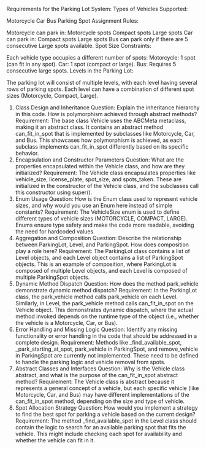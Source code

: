 Requirements for the Parking Lot System:
Types of Vehicles Supported:

Motorcycle
Car
Bus
Parking Spot Assignment Rules:

Motorcycle can park in:
Motorcycle spots
Compact spots
Large spots
Car can park in:
Compact spots
Large spots
Bus can park only if there are 5 consecutive Large spots available.
Spot Size Constraints:

Each vehicle type occupies a different number of spots:
Motorcycle: 1 spot (can fit in any spot).
Car: 1 spot (compact or large).
Bus: Requires 5 consecutive large spots.
Levels in the Parking Lot:

The parking lot will consist of multiple levels, with each level having several rows of parking spots.
Each level can have a combination of different spot sizes (Motorcycle, Compact, Large).

1. Class Design and Inheritance
Question: Explain the inheritance hierarchy in this code. How is polymorphism achieved through abstract methods?
Requirement: The base class Vehicle uses the ABCMeta metaclass, making it an abstract class. It contains an abstract method can_fit_in_spot that is implemented by subclasses like Motorcycle, Car, and Bus. This showcases how polymorphism is achieved, as each subclass implements can_fit_in_spot differently based on its specific behavior.
2. Encapsulation and Constructor Parameters
Question: What are the properties encapsulated within the Vehicle class, and how are they initialized?
Requirement: The Vehicle class encapsulates properties like vehicle_size, license_plate, spot_size, and spots_taken. These are initialized in the constructor of the Vehicle class, and the subclasses call this constructor using super().
3. Enum Usage
Question: How is the Enum class used to represent vehicle sizes, and why would you use an Enum here instead of simple constants?
Requirement: The VehicleSize enum is used to define different types of vehicle sizes (MOTORCYCLE, COMPACT, LARGE). Enums ensure type safety and make the code more readable, avoiding the need for hardcoded values.
4. Aggregation and Composition
Question: Describe the relationship between ParkingLot, Level, and ParkingSpot. How does composition play a role here?
Requirement: The ParkingLot class contains a list of Level objects, and each Level object contains a list of ParkingSpot objects. This is an example of composition, where ParkingLot is composed of multiple Level objects, and each Level is composed of multiple ParkingSpot objects.
5. Dynamic Method Dispatch
Question: How does the method park_vehicle demonstrate dynamic method dispatch?
Requirement: In the ParkingLot class, the park_vehicle method calls park_vehicle on each Level. Similarly, in Level, the park_vehicle method calls can_fit_in_spot on the Vehicle object. This demonstrates dynamic dispatch, where the actual method invoked depends on the runtime type of the object (i.e., whether the vehicle is a Motorcycle, Car, or Bus).
6. Error Handling and Missing Logic
Question: Identify any missing functionality or error handling in the code that should be addressed in a complete design.
Requirement: Methods like _find_available_spot, _park_starting_at_spot, park_vehicle in ParkingSpot, and remove_vehicle in ParkingSpot are currently not implemented. These need to be defined to handle the parking logic and vehicle removal from spots.
7. Abstract Classes and Interfaces
Question: Why is the Vehicle class abstract, and what is the purpose of the can_fit_in_spot abstract method?
Requirement: The Vehicle class is abstract because it represents a general concept of a vehicle, but each specific vehicle (like Motorcycle, Car, and Bus) may have different implementations of the can_fit_in_spot method, depending on the size and type of vehicle.
8. Spot Allocation Strategy
Question: How would you implement a strategy to find the best spot for parking a vehicle based on the current design?
Requirement: The method _find_available_spot in the Level class should contain the logic to search for an available parking spot that fits the vehicle. This might include checking each spot for availability and whether the vehicle can fit in it.





